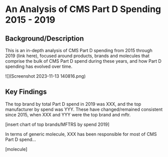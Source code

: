 # An Analysis of CMS Part D Spending 2015 - 2019

## Background/Description

This is an in-depth analysis of CMS Part D spending from 2015 through 2019 (link here), focused around products, brands and molecules that comprise the bulk of CMS Part D spend during these years, and how Part D spending has evolved over time.

![](Screenshot 2023-11-13 140816.png)

## Key Findings

The top brand by total Part D spend in 2019 was XXX, and the top manufacturer by spend was YYY.  These have changed/remained consistent since 2015, when XXX and YYY were the top brand and mftr.

[insert chart of top brands/MFTRS by spend 2019]

In terms of generic molecule, XXX has been responsible for most of CMS Part D spend...

[molecule]

